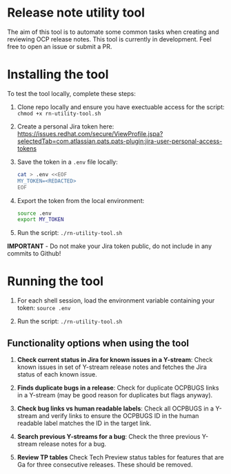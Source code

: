 # Release note utility tool

The aim of this tool is to automate some common tasks when creating and reviewing OCP release notes. This tool is currently in development. Feel free to open an issue or submit a PR.

# Installing the tool

To test the tool locally, complete these steps:

1. Clone repo locally and ensure you have exectuable access for the script: `chmod +x rn-utility-tool.sh`

2. Create a personal Jira token here: https://issues.redhat.com/secure/ViewProfile.jspa?selectedTab=com.atlassian.pats.pats-plugin:jira-user-personal-access-tokens

3. Save the token in a `.env` file locally:
    
    ```bash
    cat > .env <<EOF
    MY_TOKEN=<REDACTED>
    EOF
    ```

4. Export the token from the local environment:

    ```bash
    source .env
    export MY_TOKEN
    ```
5. Run the script: `./rn-utility-tool.sh`

**IMPORTANT** - Do not make your Jira token public, do not include in any commits to Github!

# Running the tool

1. For each shell session, load the environment variable containing your token: `source .env`

2. Run the script: `./rn-utility-tool.sh`

## Functionality options when using the tool

1. **Check current status in Jira for known issues in a Y-stream**: Check known issues in set of Y-stream release notes and fetches the Jira status of each known issue.

2. **Finds duplicate bugs in a release**: Check for duplicate OCPBUGS links in a Y-stream (may be good reason for duplicates but flags anyway).

3. **Check bug links vs human readable labels**: Check all OCPBUGS in a Y-stream and verify links to ensure the OCPBUGS ID in the human readable label matches the ID in the target link.

4. **Search previous Y-streams for a bug**: Check the three previous Y-stream release notes for a bug.

5. **Review TP tables** Check Tech Preview status tables for features that are Ga for three consecutive releases. These should be removed.
